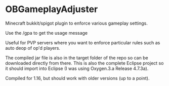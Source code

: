 # OBGameplayAdjuster
Minecraft bukkit/spigot plugin to enforce various gameplay settings.

Use the /gpa to get the usage message

Useful for PVP servers where you want to enforce particular rules such as auto deop of op'd players.

The compiled jar file is also in the target folder of the repo so can be downloaded directly from there. This is also the complete Eclipse project so it should import into Eclipse (I was using Oxygen.3.a Release 4.7.3a).

Compiled for 1.16, but should work with older versions (up to a point).
